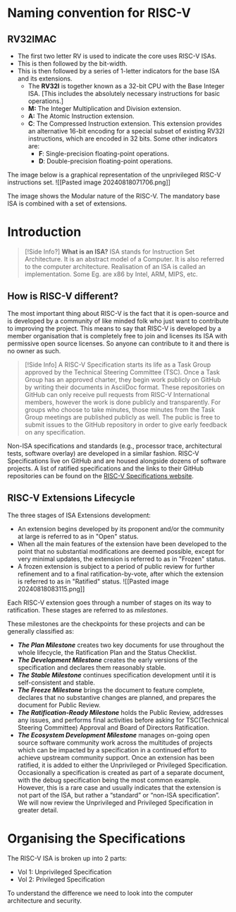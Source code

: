 # Naming convention for RISC-V

## RV32IMAC 
- The first two letter RV is used to indicate the core uses RISC-V ISAs.
- This is then followed by the bit-width.
- This is then followed by a series of 1-letter indicators for the base ISA and its extensions.
	- The **RV32I** is together known as a 32-bit  CPU with the Base Integer ISA. [This includes the absolutely necessary instructions for basic operations.]
	- **M:** The Integer Multiplication and Division extension.
	- **A:** The Atomic Instruction extension.
	- **C**: The Compressed Instruction extension. This extension provides an alternative 16-bit encoding for a special subset of existing RV32I instructions, which are encoded in 32 bits.
	Some other indicators are:
		-  **F**: Single-precision floating-point operations.
		- **D**: Double-precision floating-point operations.

The image below is a graphical representation of the unprivileged RISC-V instructions set. 
![[Pasted image 20240818071706.png]]

The image shows the Modular nature of the RISC-V. The mandatory base ISA is combined with a set of extensions.

# Introduction

> [!Side Info?]
> **What is an ISA?**
> ISA stands for Instruction Set Architecture. It is an abstract model of a Computer. It is also referred to the computer architecture. Realisation of an ISA is called an implementation. Some Eg. are x86 by Intel, ARM, MIPS, etc.
## How is RISC-V different?
The most important thing about RISC-V is the fact that it is open-source and is developed by a community of like minded folk who just want to contribute to improving the project. This means to say that RISC-V is developed by a member organisation that is completely free to join and licenses its ISA with permissive open source licenses. So anyone can contribute to it and there is no owner as such.

>[!Side Info]
>A RISC-V Specification starts its life as a Task Group approved by the Technical Steering Committee (TSC). Once a Task Group has an approved charter, they begin work publicly on GitHub by writing their documents in AsciiDoc format. These repositories on GitHub can only receive pull requests from RISC-V International members, however the work is done publicly and transparently. For groups who choose to take minutes, those minutes from the Task Group meetings are published publicly as well. The public is free to submit issues to the GitHub repository in order to give early feedback on any specification. 
>
 Non-ISA specifications and standards (e.g., processor trace, architectural tests, software overlay) are developed in a similar fashion. RISC-V Specifications live on GitHub and are housed alongside dozens of software projects. A list of ratified specifications and the links to their GitHub repositories can be found on the [RISC-V Specifications website](https://riscv.org/technical/specifications/).

## RISC-V Extensions Lifecycle
The three stages of ISA Extensions development:
- An extension begins developed by its proponent and/or the community at large is referred to as in "Open" status.
- When all the main features of the extension have been developed to the point that no substantial modifications are deemed possible, except for very minimal updates, the extension is referred to as in "Frozen" status.
- A frozen extension is subject to a period of public review for further refinement and to a final ratification-by-vote, after which the extension is referred to as in "Ratified" status.
![[Pasted image 20240818083115.png]]

Each RISC-V extension goes through a number of stages on its way to ratification. These stages are referred to as *milestones*. 

These milestones are the checkpoints for these projects and can be generally classified as:
- _**The Plan Milestone**_ creates two key documents for use throughout the whole lifecycle, the Ratification Plan and the Status Checklist.
- _**The Development Milestone**_ creates the early versions of the specification and declares them reasonably stable.
- _**The Stable Milestone**_ continues specification development until it is self-consistent and stable.
- _**The Freeze Milestone**_ brings the document to feature complete, declares that no substantive changes are planned, and prepares the document for Public Review.
- _**The Ratification-Ready Milestone**_ holds the Public Review, addresses any issues, and performs final activities before asking for TSC(Technical Steering Committee) Approval and Board of Directors Ratification.
- _**The Ecosystem Development Milestone**_ manages on-going open source software community work across the multitudes of projects which can be impacted by a specification in a continued effort to achieve upstream community support.
Once an extension has been ratified, it is added to either the Unprivileged or Privileged Specification. Occasionally a specification is created as part of a separate document, with the debug specification being the most common example. However, this is a rare case and usually indicates that the extension is not part of the ISA, but rather a “standard” or “non-ISA specification”. We will now review the Unprivileged and Privileged Specification in greater detail.

# Organising the Specifications
The RISC-V ISA is broken up into 2 parts:
- Vol 1: Unprivileged Specification
- Vol 2: Privileged Specification

To understand the difference we need to look into the computer architecture and security.
